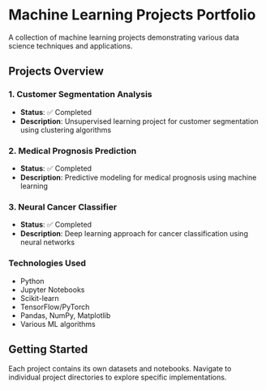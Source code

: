 # Machine Learning Projects Portfolio

A collection of machine learning projects demonstrating various data science techniques and applications.

## Projects Overview

### 1. Customer Segmentation Analysis
- **Status**: ✅ Completed
- **Description**: Unsupervised learning project for customer segmentation using clustering algorithms

### 2. Medical Prognosis Prediction
- **Status**: ✅ Completed
- **Description**: Predictive modeling for medical prognosis using machine learning

### 3. Neural Cancer Classifier
- **Status**: ✅ Completed
- **Description**: Deep learning approach for cancer classification using neural networks

### Technologies Used

- Python
- Jupyter Notebooks
- Scikit-learn
- TensorFlow/PyTorch
- Pandas, NumPy, Matplotlib
- Various ML algorithms

## Getting Started

Each project contains its own datasets and notebooks. Navigate to individual project directories to explore specific implementations.
